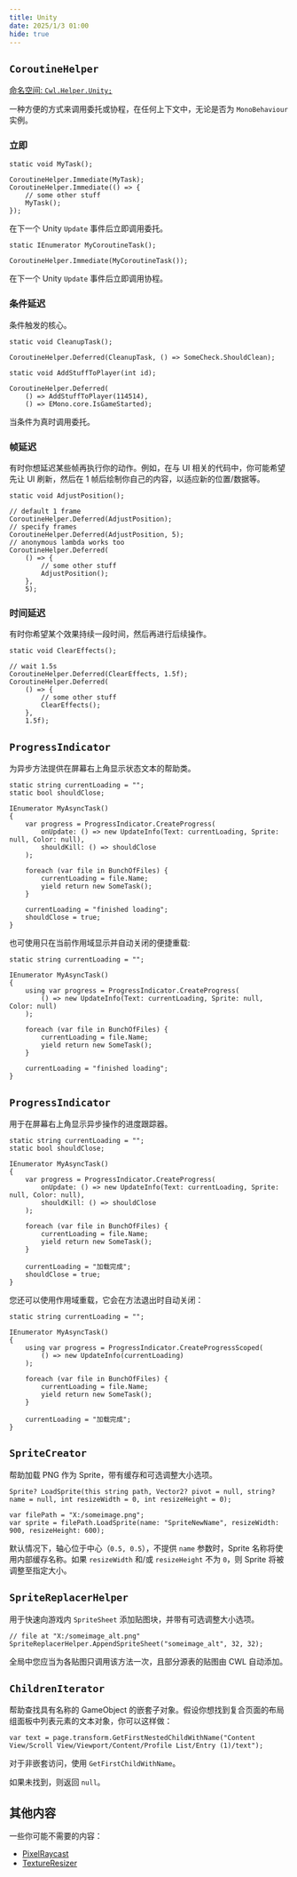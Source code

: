 ```yaml
---
title: Unity
date: 2025/1/3 01:00
hide: true
---
```


## `CoroutineHelper`

[命名空间: `Cwl.Helper.Unity;`](https://github.com/gottyduke/Elin.Plugins/tree/master/CustomWhateverLoader/Helper/Unity)

一种方便的方式来调用委托或协程，在任何上下文中，无论是否为 `MonoBehaviour` 实例。

### 立即
```cs:no-line-numbers
static void MyTask();

CoroutineHelper.Immediate(MyTask);
CoroutineHelper.Immediate(() => {
    // some other stuff
    MyTask();
});
```

在下一个 Unity `Update` 事件后立即调用委托。

```cs:no-line-numbers
static IEnumerator MyCoroutineTask();

CoroutineHelper.Immediate(MyCoroutineTask());
```

在下一个 Unity `Update` 事件后立即调用协程。

### 条件延迟

条件触发的核心。
```cs:no-line-numbers
static void CleanupTask();

CoroutineHelper.Deferred(CleanupTask, () => SomeCheck.ShouldClean);

static void AddStuffToPlayer(int id);

CoroutineHelper.Deferred(
    () => AddStuffToPlayer(114514),
    () => EMono.core.IsGameStarted);
```

当条件为真时调用委托。

### 帧延迟

有时你想延迟某些帧再执行你的动作。例如，在与 UI 相关的代码中，你可能希望先让 UI 刷新，然后在 1 帧后绘制你自己的内容，以适应新的位置/数据等。
```cs:no-line-numbers
static void AdjustPosition();

// default 1 frame
CoroutineHelper.Deferred(AdjustPosition);
// specify frames
CoroutineHelper.Deferred(AdjustPosition, 5);
// anonymous lambda works too
CoroutineHelper.Deferred(
    () => {
        // some other stuff
        AdjustPosition();
    },
    5);
```

### 时间延迟

有时你希望某个效果持续一段时间，然后再进行后续操作。
```cs:no-line-numbers
static void ClearEffects();

// wait 1.5s
CoroutineHelper.Deferred(ClearEffects, 1.5f);
CoroutineHelper.Deferred(
    () => {
        // some other stuff
        ClearEffects();
    },
    1.5f);
```

## `ProgressIndicator`

为异步方法提供在屏幕右上角显示状态文本的帮助类。
```cs:no-line-numbers
static string currentLoading = "";
static bool shouldClose;

IEnumerator MyAsyncTask()
{
    var progress = ProgressIndicator.CreateProgress(
        onUpdate: () => new UpdateInfo(Text: currentLoading, Sprite: null, Color: null),
        shouldKill: () => shouldClose
    );

    foreach (var file in BunchOfFiles) {
        currentLoading = file.Name;
        yield return new SomeTask();
    }

    currentLoading = "finished loading";
    shouldClose = true;
}
```

也可使用只在当前作用域显示并自动关闭的便捷重载:
```cs:no-line-numbers
static string currentLoading = "";

IEnumerator MyAsyncTask()
{
    using var progress = ProgressIndicator.CreateProgress(
        () => new UpdateInfo(Text: currentLoading, Sprite: null, Color: null)
    );

    foreach (var file in BunchOfFiles) {
        currentLoading = file.Name;
        yield return new SomeTask();
    }

    currentLoading = "finished loading";
}
```

## `ProgressIndicator`

用于在屏幕右上角显示异步操作的进度跟踪器。
```cs:no-line-numbers
static string currentLoading = "";
static bool shouldClose;

IEnumerator MyAsyncTask()
{
    var progress = ProgressIndicator.CreateProgress(
        onUpdate: () => new UpdateInfo(Text: currentLoading, Sprite: null, Color: null),
        shouldKill: () => shouldClose
    );

    foreach (var file in BunchOfFiles) {
        currentLoading = file.Name;
        yield return new SomeTask();
    }

    currentLoading = "加载完成";
    shouldClose = true;
}
```

您还可以使用作用域重载，它会在方法退出时自动关闭：
```cs:no-line-numbers
static string currentLoading = "";

IEnumerator MyAsyncTask()
{
    using var progress = ProgressIndicator.CreateProgressScoped(
        () => new UpdateInfo(currentLoading)
    );

    foreach (var file in BunchOfFiles) {
        currentLoading = file.Name;
        yield return new SomeTask();
    }

    currentLoading = "加载完成";
}
```

## `SpriteCreator`

帮助加载 PNG 作为 Sprite，带有缓存和可选调整大小选项。
```cs:no-line-numbers
Sprite? LoadSprite(this string path, Vector2? pivot = null, string? name = null, int resizeWidth = 0, int resizeHeight = 0);

var filePath = "X:/someimage.png";
var sprite = filePath.LoadSprite(name: "SpriteNewName", resizeWidth: 900, resizeHeight: 600);
```

默认情况下，轴心位于中心（`0.5, 0.5`），不提供 `name` 参数时，Sprite 名称将使用内部缓存名称。如果 `resizeWidth` 和/或 `resizeHeight` 不为 `0`，则 Sprite 将被调整至指定大小。

## `SpriteReplacerHelper`

用于快速向游戏内 `SpriteSheet` 添加贴图块，并带有可选调整大小选项。
```cs:no-line-numbers
// file at "X:/someimage_alt.png"
SpriteReplacerHelper.AppendSpriteSheet("someimage_alt", 32, 32);
```

全局中您应当为各贴图只调用该方法一次，且部分源表的贴图由 CWL 自动添加。

## `ChildrenIterator`

帮助查找具有名称的 GameObject 的嵌套子对象。假设你想找到复合页面的布局组面板中列表元素的文本对象，你可以这样做：
```cs:no-line-numbers
var text = page.transform.GetFirstNestedChildWithName("Content View/Scroll View/Viewport/Content/Profile List/Entry (1)/text");
```

对于非嵌套访问，使用 `GetFirstChildWithName`。

如果未找到，则返回 `null`。

## 其他内容

一些你可能不需要的内容：

+ [PixelRaycast](https://github.com/gottyduke/Elin.Plugins/blob/master/CustomWhateverLoader/Helper/Unity/PixelRaycast.cs)
+ [TextureResizer](https://github.com/gottyduke/Elin.Plugins/blob/master/CustomWhateverLoader/Helper/Unity/TextureResizer.cs)